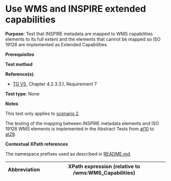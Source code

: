 # Use WMS and INSPIRE extended capabilities

**Purpose**: Test that INSPIRE metadata are mapped to WMS capabilities elements to its full extent and the elements that cannot be mapped so ISO 19128 are implemented as Extended Capabilities.

**Prerequisites**

**Test method**

**Reference(s)**:
* [TG VS](./README.md#ref_TG_VS), Chapter 4.2.3.3.1, Requirement 7

**Test type**: None

**Notes**

This test only applies to [scenario 2](./README.md#scenarios).

The testing of the mapping between INSPIRE metadata elements and ISO 19128 WMS elements is implemented in the Abstract Tests from [at10](./at10-getcapabilities-title-and-abstract.md) to [at29](./at29-getcapabilities-metadata-date.md).

**Contextual XPath references**

The namespace prefixes used as described in [README.md](./README.md#namespaces).

Abbreviation                                               |  XPath expression (relative to /wms:WMS_Capabilities)
---------------------------------------------------------- | -------------------------------------------------------------------------

